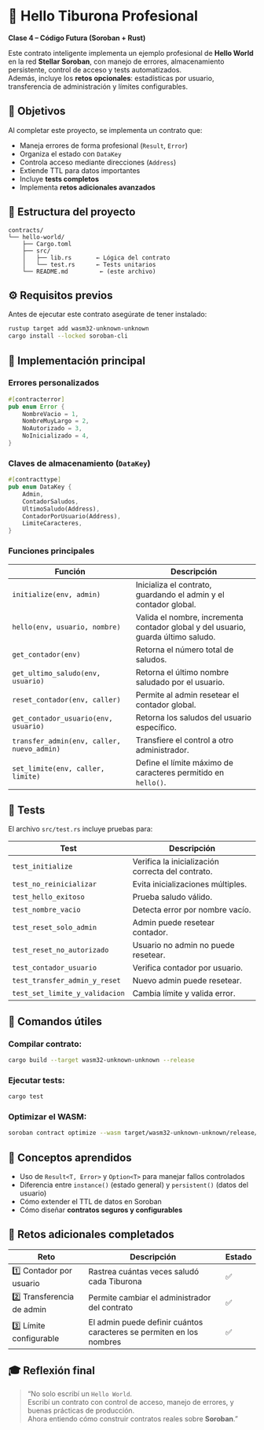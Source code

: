 # 🦈 Hello Tiburona Profesional
**Clase 4 – Código Futura (Soroban + Rust)**

Este contrato inteligente implementa un ejemplo profesional de **Hello World** en la red **Stellar Soroban**, con manejo de errores, almacenamiento persistente, control de acceso y tests automatizados.  
Además, incluye los **retos opcionales**: estadísticas por usuario, transferencia de administración y límites configurables.

## 🚀 Objetivos

Al completar este proyecto, se implementa un contrato que:
- Maneja errores de forma profesional (`Result`, `Error`)
- Organiza el estado con `DataKey`
- Controla acceso mediante direcciones (`Address`)
- Extiende TTL para datos importantes
- Incluye **tests completos**
- Implementa **retos adicionales avanzados**

## 🧩 Estructura del proyecto

```
contracts/
└── hello-world/
    ├── Cargo.toml
    ├── src/
    │   ├── lib.rs       ← Lógica del contrato
    │   └── test.rs      ← Tests unitarios
    └── README.md         ← (este archivo)
```

## ⚙️ Requisitos previos

Antes de ejecutar este contrato asegúrate de tener instalado:

```bash
rustup target add wasm32-unknown-unknown
cargo install --locked soroban-cli
```

## 🧱 Implementación principal

### Errores personalizados
```rust
#[contracterror]
pub enum Error {
    NombreVacio = 1,
    NombreMuyLargo = 2,
    NoAutorizado = 3,
    NoInicializado = 4,
}
```

### Claves de almacenamiento (`DataKey`)
```rust
#[contracttype]
pub enum DataKey {
    Admin,
    ContadorSaludos,
    UltimoSaludo(Address),
    ContadorPorUsuario(Address),
    LimiteCaracteres,
}
```

### Funciones principales
| Función | Descripción |
|----------|--------------|
| `initialize(env, admin)` | Inicializa el contrato, guardando el admin y el contador global. |
| `hello(env, usuario, nombre)` | Valida el nombre, incrementa contador global y del usuario, guarda último saludo. |
| `get_contador(env)` | Retorna el número total de saludos. |
| `get_ultimo_saludo(env, usuario)` | Retorna el último nombre saludado por el usuario. |
| `reset_contador(env, caller)` | Permite al admin resetear el contador global. |
| `get_contador_usuario(env, usuario)` | Retorna los saludos del usuario específico. |
| `transfer_admin(env, caller, nuevo_admin)` | Transfiere el control a otro administrador. |
| `set_limite(env, caller, limite)` | Define el límite máximo de caracteres permitido en `hello()`. |

## 🧪 Tests

El archivo `src/test.rs` incluye pruebas para:

| Test | Descripción |
|------|--------------|
| `test_initialize` | Verifica la inicialización correcta del contrato. |
| `test_no_reinicializar` | Evita inicializaciones múltiples. |
| `test_hello_exitoso` | Prueba saludo válido. |
| `test_nombre_vacio` | Detecta error por nombre vacío. |
| `test_reset_solo_admin` | Admin puede resetear contador. |
| `test_reset_no_autorizado` | Usuario no admin no puede resetear. |
| `test_contador_usuario` | Verifica contador por usuario. |
| `test_transfer_admin_y_reset` | Nuevo admin puede resetear. |
| `test_set_limite_y_validacion` | Cambia límite y valida error. |

## 🧰 Comandos útiles

### Compilar contrato:
```bash
cargo build --target wasm32-unknown-unknown --release
```

### Ejecutar tests:
```bash
cargo test
```

### Optimizar el WASM:
```bash
soroban contract optimize --wasm target/wasm32-unknown-unknown/release/hello_world.wasm
```

## 🧠 Conceptos aprendidos

- Uso de `Result<T, Error>` y `Option<T>` para manejar fallos controlados  
- Diferencia entre `instance()` (estado general) y `persistent()` (datos del usuario)  
- Cómo extender el TTL de datos en Soroban  
- Cómo diseñar **contratos seguros y configurables**

## 🧗 Retos adicionales completados

| Reto | Descripción | Estado |
|------|--------------|--------|
| 1️⃣ Contador por usuario | Rastrea cuántas veces saludó cada Tiburona | ✅ |
| 2️⃣ Transferencia de admin | Permite cambiar el administrador del contrato | ✅ |
| 3️⃣ Límite configurable | El admin puede definir cuántos caracteres se permiten en los nombres | ✅ |

## 🎓 Reflexión final

> “No solo escribí un `Hello World`.  
> Escribí un contrato con control de acceso, manejo de errores, y buenas prácticas de producción.  
> Ahora entiendo cómo construir contratos reales sobre **Soroban**.”

